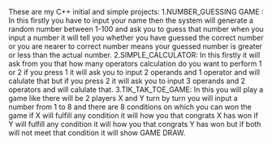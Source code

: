 These are my C++ initial and simple projects:
1.NUMBER_GUESSING GAME : In this firstly you have to input your name then the system will generate a random number between 1-100 and ask you to guess that number when you input a number it will tell you whether you have guessed the correct number or you are nearer to correct number means your guessed number is greater or less than the actual number.
2.SIMPLE_CALCULATOR:   In this firstly it will ask from you that how many operators calculation do you want to perform 1 or 2 if you press 1 it will ask you to input 2 operands and 1 operator and will calulate that but if you press 2 it will ask you to input 3 operands and 2 operators and will calulate that.
3.TIK_TAK_TOE_GAME: In this you will play a game like there will be 2 players X and Y turn by turn you will input a number from 1 to 8 and there are 8 conditions on which you can won the game if X will fulfill any condition it will how you that congrats X has won if  Y will fulfill any condition it will how you that congrats Y has won but if both will not meet that condition it will show GAME DRAW.


